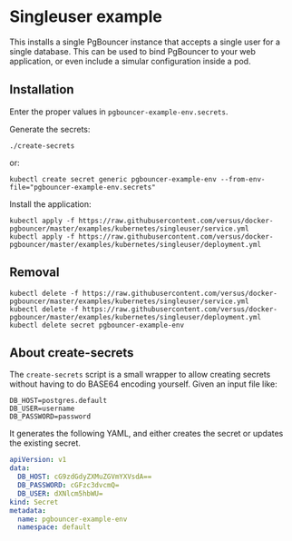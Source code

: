 Singleuser example
==================

This installs a single PgBouncer instance that accepts a single user for a single database.
This can be used to bind PgBouncer to your web application, or even include a simular configuration inside a pod.

Installation
------------

Enter the proper values in `pgbouncer-example-env.secrets`.

Generate the secrets:

```
./create-secrets
```

or:

```
kubectl create secret generic pgbouncer-example-env --from-env-file="pgbouncer-example-env.secrets"
```

Install the application:

```
kubectl apply -f https://raw.githubusercontent.com/versus/docker-pgbouncer/master/examples/kubernetes/singleuser/service.yml
kubectl apply -f https://raw.githubusercontent.com/versus/docker-pgbouncer/master/examples/kubernetes/singleuser/deployment.yml
```

Removal
-------

```
kubectl delete -f https://raw.githubusercontent.com/versus/docker-pgbouncer/master/examples/kubernetes/singleuser/service.yml
kubectl delete -f https://raw.githubusercontent.com/versus/docker-pgbouncer/master/examples/kubernetes/singleuser/deployment.yml
kubectl delete secret pgbouncer-example-env
```

About create-secrets
--------------------

The `create-secrets` script is a small wrapper to allow creating secrets without having to do BASE64 encoding yourself. Given an input file like:

```
DB_HOST=postgres.default
DB_USER=username
DB_PASSWORD=password
```

It generates the following YAML, and either creates the secret or updates the existing secret.

```yaml
apiVersion: v1
data:
  DB_HOST: cG9zdGdyZXMuZGVmYXVsdA==
  DB_PASSWORD: cGFzc3dvcmQ=
  DB_USER: dXNlcm5hbWU=
kind: Secret
metadata:
  name: pgbouncer-example-env
  namespace: default
```

